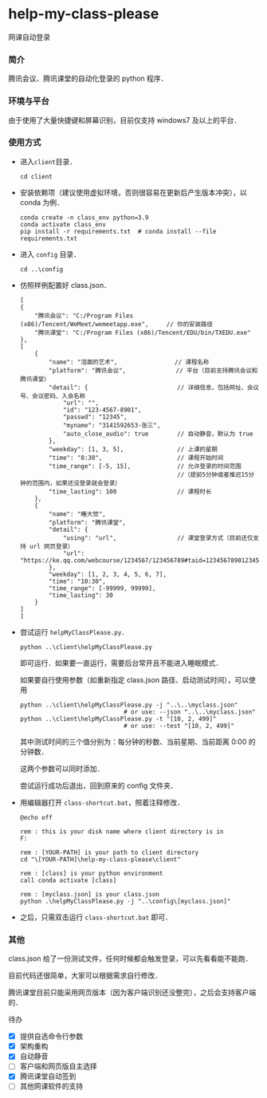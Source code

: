 # help-my-class-please

网课自动登录




### 简介

腾讯会议、腾讯课堂的自动化登录的 python 程序．



### 环境与平台

由于使用了大量快捷键和屏幕识别，目前仅支持 windows7 及以上的平台．



### 使用方式

- 进入`client`目录．

  ```shell
  cd client
  ```

- 安装依赖项（建议使用虚拟环境，否则很容易在更新后产生版本冲突），以 conda 为例．

  ```shell
  conda create -n class_env python=3.9
  conda activate class_env
  pip install -r requirements.txt  # conda install --file requirements.txt
  ```

- 进入 `config` 目录．

  ```shell
  cd ..\config
  ```
  
- 仿照样例配置好 class.json．

  ```
  [
  {
      "腾讯会议": "C:/Program Files (x86)/Tencent/WeMeet/wemeetapp.exe",     // 你的安装路径
      "腾讯课堂": "C:/Program Files (x86)/Tencent/EDU/bin/TXEDU.exe"
  },
  [
      {
          "name": "泡面的艺术",                // 课程名称
          "platform": "腾讯会议",              // 平台（目前支持腾讯会议和腾讯课堂）
          "detail": {                         // 详细信息，包括网址、会议号、会议密码、入会名称
              "url": "",
              "id": "123-4567-8901",
              "passwd": "12345",
              "myname": "3141592653-张三",
              "auto_close_audio": true        // 自动静音，默认为 true
          },
          "weekday": [1, 3, 5],               // 上课的星期
          "time": "8:30",                     // 课程开始时间
          "time_range": [-5, 15],             // 允许登录的时间范围
                                              //（提前5分钟或者推迟15分钟的范围内，如果还没登录就会登录）
          "time_lasting": 100                 // 课程时长
      },
      {
          "name": "睡大觉",
          "platform": "腾讯课堂",
          "detail": {
              "using": "url",                 // 课堂登录方式（目前还仅支持 url 网页登录）
              "url": "https://ke.qq.com/webcourse/1234567/123456789#taid=12345678901234567&lite=1"
          },
          "weekday": [1, 2, 3, 4, 5, 6, 7],
          "time": "10:30",
          "time_range": [-99999, 99999],
          "time_lasting": 30
      }
  ]
  ]
  ```

- 尝试运行 `helpMyClassPlease.py`．

  ```shell
  python ..\client\helpMyClassPlease.py
  ```
  
  即可运行．如果要一直运行，需要后台常开且不能进入睡眠模式．
  
  如果要自行使用参数（如重新指定 class.json 路径、启动测试时间），可以使用
  
  ```shell
  python ..\client\helpMyClassPlease.py -j "..\..\myclass.json"
                               # or use: --json "..\..\myclass.json"
  python ..\client\helpMyClassPlease.py -t "[10, 2, 499]"
                               # or use: --test "[10, 2, 499]"
  ```
  
  其中测试时间的三个值分别为：每分钟的秒数、当前星期、当前距离 0:00 的分钟数．
  
  这两个参数可以同时添加．
  
  尝试运行成功后退出，回到原来的 config 文件夹．
  
- 用编辑器打开 `class-shortcut.bat`，照着注释修改．

  ```shell
  @echo off
  
  rem : this is your disk name where client directory is in
  F:
  
  rem : [YOUR-PATH] is your path to client directory
  cd "\[YOUR-PATH]\help-my-class-please\client"
  
  rem : [class] is your python environment
  call conda activate [class]
  
  rem : [myclass.json] is your class.json
  python .\helpMyClassPlease.py -j "..\config\[myclass.json]"
  ```

- 之后，只需双击运行 `class-shortcut.bat` 即可．



### 其他

class.json 给了一份测试文件，任何时候都会触发登录，可以先看看能不能跑．

目前代码还很简单，大家可以根据需求自行修改．

腾讯课堂目前只能采用网页版本（因为客户端识别还没整完），之后会支持客户端的．

待办

- [x] 提供自选命令行参数
- [x] 架构重构
- [x] 自动静音
- [ ] 客户端和网页版自主选择
- [x] 腾讯课堂自动签到
- [ ] 其他网课软件的支持
